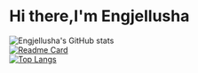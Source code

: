 # Hi there,I'm Engjellusha

![Engjellusha's GitHub stats](https://github-readme-stats.vercel.app/api?username=engjellushaBallazhi5&show_icons=true&theme=radical)
<br>[![Readme Card](https://github-readme-stats.vercel.app/api/pin/?username=engjellushaBallazhi5&repo=github-readme-stats)](https://github.com/engjellushaBallazhi5/github-readme-stats)
<br>[![Top Langs](https://github-readme-stats.vercel.app/api/top-langs/?username=engjellushaBallazhi5)](https://github.com/engjellushaBallazhi5/github-readme-stats)
